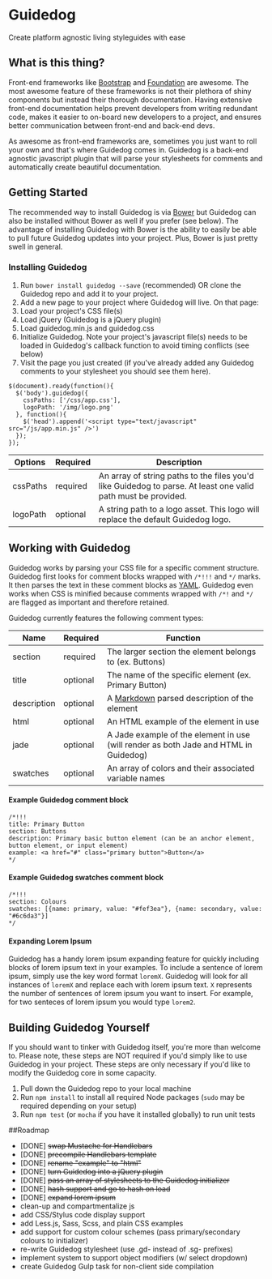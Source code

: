 Guidedog
==========

Create platform agnostic living styleguides with ease

## What is this thing?

Front-end frameworks like [Bootstrap](http://getbootstrap.com/) and [Foundation](http://foundation.zurb.com/) are awesome. The most awesome feature of these frameworks is not their plethora of shiny components but instead their thorough documentation. Having extensive front-end documentation helps prevent developers from writing redundant code, makes it easier to on-board new developers to a project, and ensures better communication between front-end and back-end devs.

As awesome as front-end frameworks are, sometimes you just want to roll your own and that's where Guidedog comes in. Guidedog is a back-end agnostic javascript plugin that will parse your stylesheets for comments and automatically create beautiful documentation.

## Getting Started

The recommended way to install Guidedog is via [Bower](http://bower.io/) but Guidedog can also be installed without Bower as well if you prefer (see below). The advantage of installing Guidedog with Bower is the ability to easily be able to pull future Guidedog updates into your project. Plus, Bower is just pretty swell in general.

### Installing Guidedog

1. Run `bower install guidedog --save` (recommended) OR clone the Guidedog repo and add it to your project.
1. Add a new page to your project where Guidedog will live. On that page:
1. Load your project's CSS file(s)
1. Load jQuery (Guidedog is a jQuery plugin)
1. Load guidedog.min.js and guidedog.css
1. Initialize Guidedog. Note your project's javascript file(s) needs to be loaded in Guidedog's callback function to avoid timing conflicts (see below)
1. Visit the page you just created (if you've already added any Guidedog comments to your stylesheet you should see them here).

```
$(document).ready(function(){
  $('body').guidedog({
    cssPaths: ['/css/app.css'],
    logoPath: '/img/logo.png'
  }, function(){
    $('head').append('<script type="text/javascript" src="/js/app.min.js" />')
  });
});
```

| Options  | Required | Description                                                                                                   |
| -------- | -------- | ------------------------------------------------------------------------------------------------------------- |
| cssPaths | required | An array of string paths to the files you'd like Guidedog to parse. At least one valid path must be provided. |
| logoPath | optional | A string path to a logo asset. This logo will replace the default Guidedog logo.                              |

## Working with Guidedog

Guidedog works by parsing your CSS file for a specific comment structure. Guidedog first looks for comment blocks wrapped with `/*!!!` and `*/` marks. It then parses the text in these comment blocks as [YAML](http://www.yaml.org/). Guidedog even works when CSS is minified because comments wrapped with `/*!` and `*/` are flagged as important and therefore retained.

Guidedog currently features the following comment types:

| Name        | Required | Function                                                                                     |
| ----------- | -------- | -------------------------------------------------------------------------------------------- |
| section     | required | The larger section the element belongs to (ex. Buttons)                                      |
| title       | optional | The name of the specific element (ex. Primary Button)                                        |
| description | optional | A [Markdown](http://daringfireball.net/projects/markdown/) parsed description of the element |
| html        | optional | An HTML example of the element in use                                                        |
| jade        | optional | A Jade example of the element in use (will render as both Jade and HTML in Guidedog)         |
| swatches    | optional | An array of colors and their associated variable names                                       |

#### Example Guidedog comment block
```
/*!!!
title: Primary Button
section: Buttons
description: Primary basic button element (can be an anchor element, button element, or input element)
example: <a href="#" class="primary button">Button</a>
*/
```

#### Example Guidedog swatches comment block
```
/*!!!
section: Colours
swatches: [{name: primary, value: "#fef3ea"}, {name: secondary, value: "#6c6da3"}]
*/
```

#### Expanding Lorem Ipsum

Guidedog has a handy lorem ipsum expanding feature for quickly including blocks of lorem ipsum text in your examples. To include a sentence of lorem ipsum, simply use the key word format `loremX`. Guidedog will look for all instances of `loremX` and replace each with lorem ipsum text. `X` represents the number of sentences of lorem ipsum you want to insert. For example, for two senteces of lorem ipsum you would type `lorem2`.

## Building Guidedog Yourself

If you should want to tinker with Guidedog itself, you're more than welcome to.
Please note, these steps are NOT required if you'd simply like to use Guidedog in your project.
These steps are only necessary if you'd like to modify the Guidedog core in some capacity.

1. Pull down the Guidedog repo to your local machine
1. Run `npm install` to install all required Node packages (`sudo` may be required depending on your setup)
1. Run `npm test` (or `mocha` if you have it installed globally) to run unit tests

##Roadmap

- [DONE] ~~swap Mustache for Handlebars~~
- [DONE] ~~precompile Handlebars template~~
- [DONE] ~~rename "example" to "html"~~
- [DONE] ~~turn Guidedog into a jQuery plugin~~
- [DONE] ~~pass an array of stylesheets to the Guidedog initializer~~
- [DONE] ~~hash support and go to hash on load~~
- [DONE] ~~expand lorem ipsum~~
- clean-up and compartmentalize js
- add CSS/Stylus code display support
- add Less.js, Sass, Scss, and plain CSS examples
- add support for custom colour schemes (pass primary/secondary colours to initializer)
- re-write Guidedog stylesheet (use .gd- instead of .sg- prefixes)
- implement system to support object modifiers (w/ select dropdown)
- create Guidedog Gulp task for non-client side compilation
